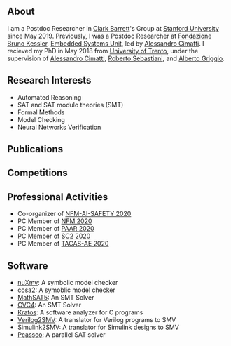 
## About 

I am a Postdoc Researcher in [Clark Barrett](https://theory.stanford.edu/~barrett/)'s Group
at [Stanford University](https://www.stanford.edu/) since May 2019. 
Previously, I was a Postdoc Researcher at [Fondazione Bruno Kessler](https://www.fbk.eu),
[Embedded Systems Unit](https://es.fbk.eu), led by [Alessandro Cimatti](https://es.fbk.eu/people/cimatti/).
I recieved my PhD in May 2018 from [University of Trento](https://www.unitn.it/),
under the supervision of [Alessandro Cimatti](https://es.fbk.eu/people/cimatti/),
[Roberto Sebastiani](http://disi.unitn.it/rseba/),
and [Alberto Griggio](https://es.fbk.eu/people/griggio/).


## Research Interests
* Automated Reasoning
* SAT and SAT modulo theories (SMT)
* Formal Methods
* Model Checking
* Neural Networks Verification


## Publications


## Competitions


## Professional Activities

* Co-organizer of [NFM-AI-SAFETY 2020](https://sites.google.com/stanford.edu/nfm-ai-safety-20/)
* PC Member of [NFM 2020](https://ti.arc.nasa.gov/events/nfm-2020/)
* PC Member of [PAAR 2020](http://paar2020.gforge.inria.fr/)
* PC Member of [SC2 2020](http://www.sc-square.org/CSA/workshop5.html)
* PC Member of [TACAS-AE 2020](https://www.etaps.org/2020/tacas)


## Software

* [nuXmv](https://nuxmv.fbk.eu/): A symbolic model checker
* [cosa2](https://github.com/upscale-project/cosa2): A symoblic model checker
* [MathSAT5](https://mathsat.fbk.eu/): An SMT Solver
* [CVC4](https://cvc4.github.io/): An SMT Solver
* [Kratos](https://es.fbk.eu/tools/kratos): A software analyzer for C programs
* [Verilog2SMV](https://es.fbk.eu/tools/verilog2smv): A translator for Verilog programs to SMV
* Simulink2SMV: A translator for Simulink designs to SMV
* [Pcassco](http://tools.computational-logic.org/content/riss.php): A parallel SAT solver

